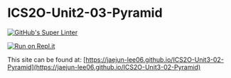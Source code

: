 # ICS2O-Unit2-03-Pyramid

[![GitHub's Super Linter](https://github.com/jaejun-lee06/ICS2O-Unit3-02-Pyramid/workflows/GitHub's%20Super%20Linter/badge.svg)](https://github.com/jaejun-lee06/ICS2O-Unit3-02-Pyramid/actions)

[![Run on Repl.it](https://repl.it/badge/github/jaejun-lee06/ICS2O-Unit3-02-Pyramid)](https://repl.it/github/jaejun-lee06/ICS2O-Unit3-02-Pyramid)

This site can be found at: [https://jaejun-lee06.github.io/ICS2O-Unit3-02-Pyramid](https://jaejun-lee06.github.io/ICS2O-Unit3-02-Pyramid)

